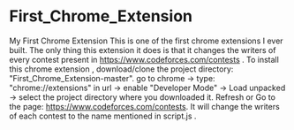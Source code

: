# First_Chrome_Extension
My First Chrome Extension
This is one of the first chrome extensions I ever built. 
The only thing this extension it does is that it changes the writers
of every contest present in https://www.codeforces.com/contests . 
To install this chrome extension ,
 download/clone the project directory: "First_Chrome_Extension-master".
go to chrome -> type: "chrome://extensions" in url 
-> enable "Developer Mode"
-> Load unpacked
-> select the project directory where you downloaded it.
Refresh or Go to the page: https://www.codeforces.com/contests. 
It will change the writers of each contest to the name mentioned in script.js . 

